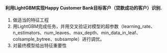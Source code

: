 #### 利用LightGBM实现Happy Customer Bank目标客户（贷款成功的客户）识别.
1. 做适当的特征工程
2. 用LightGBM完成任务，并用交叉验证对模型的超参数（learning_rate、n_estimators、num_leaves、max_depth、min_data_in_leaf、colsample_bytree、subsample）进行调优。
3. 对最终模型给出特征重要性
